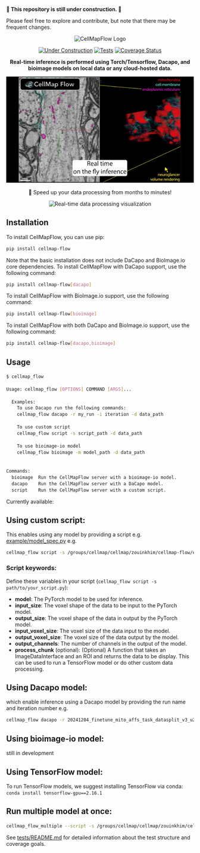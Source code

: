 **🚧 This repository is still under construction. 🚧**

Please feel free to explore and contribute, but note that there may be frequent changes.



<p align="center">
  <img src="https://raw.githubusercontent.com/janelia-cellmap/cellmap-flow/refs/heads/main/img/CMFLOW_dark.png" alt="CellMapFlow Logo" />
</p>

<p align="center">
  <a href="#"><img src="https://img.shields.io/badge/Status-Under_Construction-orange.svg" alt="Under Construction" /></a>
  <a href="https://github.com/janelia-cellmap/cellmap-flow/actions/workflows/test-coverage.yml"><img src="https://github.com/janelia-cellmap/cellmap-flow/workflows/Tests%20and%20Coverage/badge.svg" alt="Tests" /></a>
  <a href="https://codecov.io/gh/janelia-cellmap/cellmap-flow"><img src="https://codecov.io/gh/janelia-cellmap/cellmap-flow/branch/main/graph/badge.svg" alt="Coverage Status" /></a>
</p>

<p align="center">
  <strong>Real-time inference is performed using Torch/Tensorflow, Dacapo, and bioimage models on local data or any cloud-hosted data.</strong>
</p>

<p align="center">
  <img src="https://raw.githubusercontent.com/janelia-cellmap/cellmap-flow/refs/heads/main/img/flow.gif" alt="Animated demonstration of CellMapFlow's real-time data processing workflow" />
</p>

<p align="center">
  🚀 Speed up your data processing from months to minutes!
</p>

<p align="center">
  <img src="https://raw.githubusercontent.com/janelia-cellmap/cellmap-flow/refs/heads/main/img/jrc.gif" alt="Real-time data processing visualization" />
</p>





## Installation

To install CellMapFlow, you can use pip:

```bash
pip install cellmap-flow
```

Note that the basic installation does not include DaCapo and BioImage.io core dependencies. To install CellMapFlow with DaCapo support, use the following command:

```bash
pip install cellmap-flow[dacapo]
```

To install CellMapFlow with BioImage.io support, use the following command:

```bash
pip install cellmap-flow[bioimage]
```

To install CellMapFlow with both DaCapo and BioImage.io support, use the following command:

```bash
pip install cellmap-flow[dacapo,bioimage]
```

## Usage

```bash
$ cellmap_flow

Usage: cellmap_flow [OPTIONS] COMMAND [ARGS]...

  Examples:     
    To use Dacapo run the following commands:  
    cellmap_flow dacapo -r my_run -i iteration -d data_path

    To use custom script
    cellmap_flow script -s script_path -d data_path

    To use bioimage-io model 
    cellmap_flow bioimage -m model_path -d data_path


Commands:
  bioimage  Run the CellMapFlow server with a bioimage-io model.
  dacapo    Run the CellMapFlow server with a DaCapo model.
  script    Run the CellMapFlow server with a custom script.
```

Currently available:
## Using custom script:
This enables using any model by providing a script e.g. [example/model_spec.py](example/model_spec.py)
e.g.
```bash
cellmap_flow script -s /groups/cellmap/cellmap/zouinkhim/cellmap-flow/example/model_spec.py -d /nrs/cellmap/data/jrc_mus-cerebellum-1/jrc_mus-cerebellum-1.zarr/recon-1/em/fibsem-uint8/s0 
```

### Script keywords:
Define these variables in your script (`cellmap_flow script -s path/to/your_script.py`):
- **model**: 
  The PyTorch model to be used for inference. 
- **input_size**: 
  The voxel shape of the data to be input to the PyTorch model.
- **output_size**: 
  The voxel shape of the data in output by the PyTorch model.
- **input_voxel_size**: 
  The voxel size of the data input to the model.
- **output_voxel_size**: 
  The voxel size of the data output by the model.
- **output_channels**:
  The number of channels in the output of the model.
- **process_chunk** (optional):
  (Optional) A function that takes an ImageDataInterface and an ROI and returns the data to be display. This can be used to run a TensorFlow model or do other custom data processing.

## Using Dacapo model:
which enable inference using a Dacapo model by providing the run name and iteration number
e.g.
```bash
cellmap_flow dacapo -r 20241204_finetune_mito_affs_task_datasplit_v3_u21_kidney_mito_default_cache_8_1 -i 700000 -d /nrs/cellmap/data/jrc_ut21-1413-003/jrc_ut21-1413-003.zarr/recon-1/em/fibsem-uint8/s0
```

## Using bioimage-io model:
still in development

## Using TensorFlow model:
To run TensorFlow models, we suggest installing TensorFlow via conda: `conda install tensorflow-gpu==2.16.1`

##  Run multiple model at once: 
```bash
cellmap_flow_multiple --script -s /groups/cellmap/cellmap/zouinkhim/cellmap-flow/example/model_spec.py -n script_base --dacapo -r 20241204_finetune_mito_affs_task_datasplit_v3_u21_kidney_mito_default_cache_8_1 -i 700000 -n using_dacapo -d /nrs/cellmap/data/jrc_ut21-1413-003/jrc_ut21-1413-003.zarr/recon-1/em/fibsem-uint8/s0
```

See [tests/README.md](tests/README.md) for detailed information about the test structure and coverage goals.

